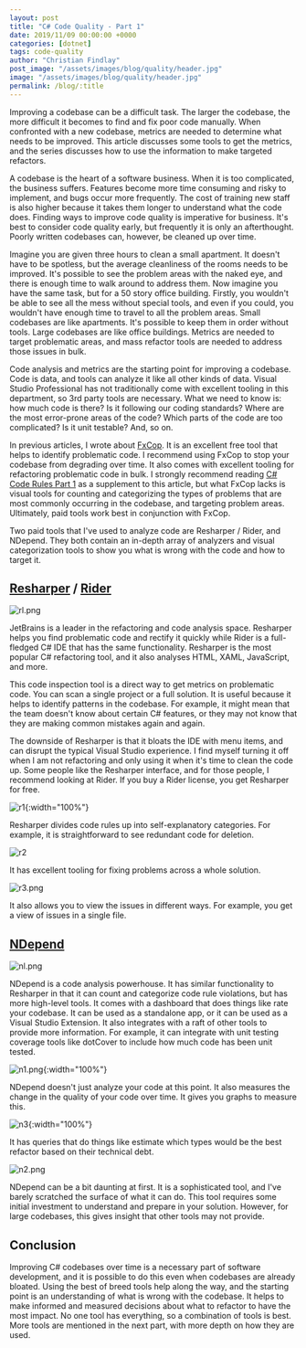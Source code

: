 ```yaml
---
layout: post
title: "C# Code Quality - Part 1"
date: 2019/11/09 00:00:00 +0000
categories: [dotnet]
tags: code-quality
author: "Christian Findlay"
post_image: "/assets/images/blog/quality/header.jpg"
image: "/assets/images/blog/quality/header.jpg"
permalink: /blog/:title
---
```


Improving a codebase can be a difficult task. The larger the codebase, the more difficult it becomes to find and fix poor code manually. When confronted with a new codebase, metrics are needed to determine what needs to be improved. This article discusses some tools to get the metrics, and the series discusses how to use the information to make targeted refactors. 

A codebase is the heart of a software business. When it is too complicated, the business suffers. Features become more time consuming and risky to implement, and bugs occur more frequently. The cost of training new staff is also higher because it takes them longer to understand what the code does. Finding ways to improve code quality is imperative for business. It's best to consider code quality early, but frequently it is only an afterthought. Poorly written codebases can, however, be cleaned up over time.

Imagine you are given three hours to clean a small apartment. It doesn't have to be spotless, but the average cleanliness of the rooms needs to be improved. It's possible to see the problem areas with the naked eye, and there is enough time to walk around to address them. Now imagine you have the same task, but for a 50 story office building. Firstly, you wouldn't be able to see all the mess without special tools, and even if you could, you wouldn't have enough time to travel to all the problem areas. Small codebases are like apartments. It's possible to keep them in order without tools. Large codebases are like office buildings. Metrics are needed to target problematic areas, and mass refactor tools are needed to address those issues in bulk. 

Code analysis and metrics are the starting point for improving a codebase. Code is data, and tools can analyze it like all other kinds of data. Visual Studio Professional has not traditionally come with excellent tooling in this department, so 3rd party tools are necessary. What we need to know is: how much code is there? Is it following our coding standards? Where are the most error-prone areas of the code? Which parts of the code are too complicated? Is it unit testable? And, so on. 

In previous articles, I wrote about [FxCop](https://github.com/dotnet/roslyn-analyzers). It is an excellent free tool that helps to identify problematic code. I recommend using FxCop to stop your codebase from degrading over time. It also comes with excellent tooling for refactoring problematic code in bulk. I strongly recommend reading [C# Code Rules Part 1](/c-code-rules-part-1/) as a supplement to this article, but what FxCop lacks is visual tools for counting and categorizing the types of problems that are most commonly occurring in the codebase, and targeting problem areas. Ultimately, paid tools work best in conjunction with FxCop.

Two paid tools that I've used to analyze code are Resharper / Rider, and NDepend. They both contain an in-depth array of analyzers and visual categorization tools to show you what is wrong with the code and how to target it.

[Resharper](https://www.jetbrains.com/resharper/) / [Rider](https://www.jetbrains.com/rider/)
---------------------------------------------------------------------------------------------

![rl.png](/assets/images/blog/quality/rl.png)

JetBrains is a leader in the refactoring and code analysis space. Resharper helps you find problematic code and rectify it quickly while Rider is a full-fledged C# IDE that has the same functionality. Resharper is the most popular C# refactoring tool, and it also analyses HTML, XAML, JavaScript, and more. 

This code inspection tool is a direct way to get metrics on problematic code. You can scan a single project or a full solution. It is useful because it helps to identify patterns in the codebase. For example, it might mean that the team doesn't know about certain C# features, or they may not know that they are making common mistakes again and again. 

The downside of Resharper is that it bloats the IDE with menu items, and can disrupt the typical Visual Studio experience. I find myself turning it off when I am not refactoring and only using it when it's time to clean the code up. Some people like the Resharper interface, and for those people, I recommend looking at Rider. If you buy a Rider license, you get Resharper for free. 

![r1](/assets/images/blog/quality/r1.png){:width="100%"}

Resharper divides code rules up into self-explanatory categories. For example, it is straightforward to see redundant code for deletion.

![r2](/assets/images/blog/quality/r2.png)

It has excellent tooling for fixing problems across a whole solution.

![r3.png](/assets/images/blog/quality/r3.png)

It also allows you to view the issues in different ways. For example, you get a view of issues in a single file.

[NDepend](https://www.ndepend.com/)
-----------------------------------

![nl.png](/assets/images/blog/quality/nl.png)

NDepend is a code analysis powerhouse. It has similar functionality to Resharper in that it can count and categorize code rule violations, but has more high-level tools. It comes with a dashboard that does things like rate your codebase. It can be used as a standalone app, or it can be used as a Visual Studio Extension. It also integrates with a raft of other tools to provide more information. For example, it can integrate with unit testing coverage tools like dotCover to include how much code has been unit tested.

![n1.png](/assets/images/blog/quality/n1.png){:width="100%"}

NDepend doesn't just analyze your code at this point. It also measures the change in the quality of your code over time. It gives you graphs to measure this.

![n3](/assets/images/blog/quality/n3.png){:width="100%"}

It has queries that do things like estimate which types would be the best refactor based on their technical debt.

![n2.png](/assets/images/blog/quality/n2.png)

NDepend can be a bit daunting at first. It is a sophisticated tool, and I've barely scratched the surface of what it can do. This tool requires some initial investment to understand and prepare in your solution. However, for large codebases, this gives insight that other tools may not provide.

Conclusion
----------
Improving C# codebases over time is a necessary part of software development, and it is possible to do this even when codebases are already bloated. Using the best of breed tools help along the way, and the starting point is an understanding of what is wrong with the codebase. It helps to make informed and measured decisions about what to refactor to have the most impact. No one tool has everything, so a combination of tools is best. More tools are mentioned in the next part, with more depth on how they are used.